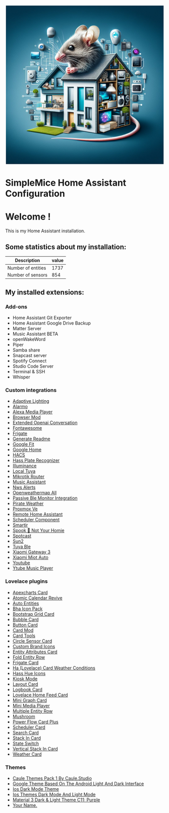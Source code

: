 <p align="center">
  <img width="500" height="500" src="https://github.com/simplemice/home-assistant/blob/main/screenshot/logo.jpg">

# SimpleMice Home Assistant Configuration

</p>

# Welcome !

This is my Home Assistant installation.

## Some statistics about my installation:

Description | value
-- | --
Number of entities | 1737
Number of sensors | 854


## My installed extensions:

### Add-ons
- Home Assistant Git Exporter
- Home Assistant Google Drive Backup
- Matter Server
- Music Assistant BETA
- openWakeWord
- Piper
- Samba share
- Snapcast server
- Spotify Connect
- Studio Code Server
- Terminal & SSH
- Whisper

### Custom integrations
- [Adaptive Lighting](https://github.com/basnijholt/adaptive-lighting)
- [Alarmo](https://github.com/nielsfaber/alarmo)
- [Alexa Media Player](https://github.com/alandtse/alexa_media_player)
- [Browser Mod](https://github.com/thomasloven/hass-browser_mod)
- [Extended Openai Conversation](https://github.com/jekalmin/extended_openai_conversation)
- [Fontawesome](https://github.com/thomasloven/hass-fontawesome)
- [Frigate](https://github.com/blakeblackshear/frigate-hass-integration)
- [Generate Readme](https://github.com/custom-components/readme)
- [Google Fit](https://github.com/YorkshireIoT/ha-google-fit)
- [Google Home](https://github.com/leikoilja/ha-google-home)
- [HACS](https://github.com/hacs/integration)
- [Hass Plate Recognizer](https://github.com/robmarkcole/HASS-plate-recognizer)
- [Illuminance](https://github.com/pnbruckner/ha-illuminance)
- [Local Tuya](https://github.com/rospogrigio/localtuya)
- [Mikrotik Router](https://github.com/tomaae/homeassistant-mikrotik_router)
- [Music Assistant](https://github.com/music-assistant/hass-music-assistant)
- [Nws Alerts](https://github.com/finity69x2/nws_alerts)
- [Openweathermap All](https://github.com/viktak/ha-cc-openweathermap_all)
- [Passive Ble Monitor Integration](https://github.com/custom-components/ble_monitor)
- [Pirate Weather](https://github.com/Pirate-Weather/pirate-weather-ha)
- [Proxmox Ve](https://github.com/dougiteixeira/proxmoxve)
- [Remote Home Assistant](https://github.com/custom-components/remote_homeassistant)
- [Scheduler Component](https://github.com/nielsfaber/scheduler-component)
- [Smartir](https://github.com/smartHomeHub/SmartIR)
- [Spook 👻 Not Your Homie](https://github.com/frenck/spook)
- [Spotcast](https://github.com/fondberg/spotcast)
- [Sun2](https://github.com/pnbruckner/ha-sun2)
- [Tuya Ble](https://github.com/PlusPlus-ua/ha_tuya_ble)
- [Xiaomi Gateway 3](https://github.com/AlexxIT/XiaomiGateway3)
- [Xiaomi Miot Auto](https://github.com/al-one/hass-xiaomi-miot)
- [Youtube](https://github.com/custom-components/youtube)
- [Ytube Music Player](https://github.com/KoljaWindeler/ytube_music_player)

### Lovelace plugins
- [Apexcharts Card](https://github.com/RomRider/apexcharts-card)
- [Atomic Calendar Revive](https://github.com/totaldebug/atomic-calendar-revive)
- [Auto Entities](https://github.com/thomasloven/lovelace-auto-entities)
- [Bha Icon Pack](https://github.com/hulkhaugen/hass-bha-icons)
- [Bootstrap Grid Card](https://github.com/ownbee/bootstrap-grid-card)
- [Bubble Card](https://github.com/Clooos/Bubble-Card)
- [Button Card](https://github.com/custom-cards/button-card)
- [Card Mod](https://github.com/thomasloven/lovelace-card-mod)
- [Card Tools](https://github.com/thomasloven/lovelace-card-tools)
- [Circle Sensor Card](https://github.com/custom-cards/circle-sensor-card)
- [Custom Brand Icons](https://github.com/elax46/custom-brand-icons)
- [Entity Attributes Card](https://github.com/custom-cards/entity-attributes-card)
- [Fold Entity Row](https://github.com/thomasloven/lovelace-fold-entity-row)
- [Frigate Card](https://github.com/dermotduffy/frigate-hass-card)
- [Ha (Lovelace) Card Weather Conditions](https://github.com/r-renato/ha-card-weather-conditions)
- [Hass Hue Icons](https://github.com/arallsopp/hass-hue-icons)
- [Kiosk Mode](https://github.com/NemesisRE/kiosk-mode)
- [Layout Card](https://github.com/thomasloven/lovelace-layout-card)
- [Logbook Card](https://github.com/royto/logbook-card)
- [Lovelace Home Feed Card](https://github.com/gadgetchnnel/lovelace-home-feed-card)
- [Mini Graph Card](https://github.com/kalkih/mini-graph-card)
- [Mini Media Player](https://github.com/kalkih/mini-media-player)
- [Multiple Entity Row](https://github.com/benct/lovelace-multiple-entity-row)
- [Mushroom](https://github.com/piitaya/lovelace-mushroom)
- [Power Flow Card Plus](https://github.com/flixlix/power-flow-card-plus)
- [Scheduler Card](https://github.com/nielsfaber/scheduler-card)
- [Search Card](https://github.com/postlund/search-card)
- [Stack In Card](https://github.com/custom-cards/stack-in-card)
- [State Switch](https://github.com/thomasloven/lovelace-state-switch)
- [Vertical Stack In Card](https://github.com/ofekashery/vertical-stack-in-card)
- [Weather Card](https://github.com/bramkragten/weather-card)

### Themes
- [Caule Themes Pack 1   By Caule.Studio](https://github.com/orickcorreia/caule-themes-pack-1)
- [Google Theme   Based On The Android Light And Dark Interface](https://github.com/JuanMTech/google-theme)
- [Ios Dark Mode Theme](https://github.com/basnijholt/lovelace-ios-dark-mode-theme)
- [Ios Themes   Dark Mode And Light Mode](https://github.com/basnijholt/lovelace-ios-themes)
- [Material 3 Dark & Light Theme C11: Purple](https://github.com/AmoebeLabs/HA-Theme_M3-C11-Purple)
- [Your Name.](https://github.com/Nihvel/your_name)


